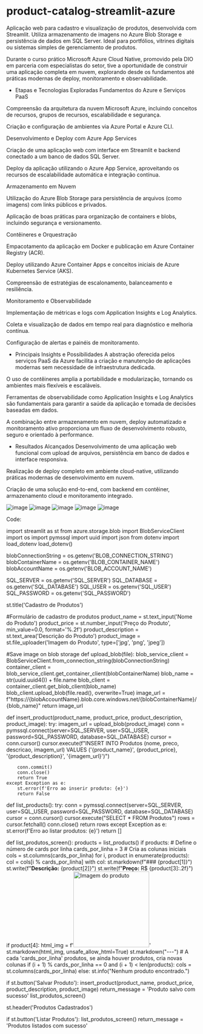 # product-catalog-streamlit-azure
Aplicação web para cadastro e visualização de produtos, desenvolvida com Streamlit. Utiliza armazenamento de imagens no Azure Blob Storage e persistência de dados em SQL Server. Ideal para portfólios, vitrines digitais ou sistemas simples de gerenciamento de produtos.

Durante o curso prático Microsoft Azure Cloud Native, promovido pela DIO em parceria com especialistas do setor, tive a oportunidade de construir uma aplicação completa em nuvem, explorando desde os fundamentos até práticas modernas de deploy, monitoramento e observabilidade.

- Etapas e Tecnologias Exploradas
Fundamentos do Azure e Serviços PaaS

Compreensão da arquitetura da nuvem Microsoft Azure, incluindo conceitos de recursos, grupos de recursos, escalabilidade e segurança.

Criação e configuração de ambientes via Azure Portal e Azure CLI.

Desenvolvimento e Deploy com Azure App Services

Criação de uma aplicação web com interface em Streamlit e backend conectado a um banco de dados SQL Server.

Deploy da aplicação utilizando o Azure App Service, aproveitando os recursos de escalabilidade automática e integração contínua.

Armazenamento em Nuvem

Utilização do Azure Blob Storage para persistência de arquivos (como imagens) com links públicos e privados.

Aplicação de boas práticas para organização de containers e blobs, incluindo segurança e versionamento.

Contêineres e Orquestração

Empacotamento da aplicação em Docker e publicação em Azure Container Registry (ACR).

Deploy utilizando Azure Container Apps e conceitos iniciais de Azure Kubernetes Service (AKS).

Compreensão de estratégias de escalonamento, balanceamento e resiliência.

Monitoramento e Observabilidade

Implementação de métricas e logs com Application Insights e Log Analytics.

Coleta e visualização de dados em tempo real para diagnóstico e melhoria contínua.

Configuração de alertas e painéis de monitoramento.

- Principais Insights e Possibilidades
A abstração oferecida pelos serviços PaaS da Azure facilita a criação e manutenção de aplicações modernas sem necessidade de infraestrutura dedicada.

O uso de contêineres amplia a portabilidade e modularização, tornando os ambientes mais flexíveis e escaláveis.

Ferramentas de observabilidade como Application Insights e Log Analytics são fundamentais para garantir a saúde da aplicação e tomada de decisões baseadas em dados.

A combinação entre armazenamento em nuvem, deploy automatizado e monitoramento ativo proporciona um fluxo de desenvolvimento robusto, seguro e orientado à performance.

- Resultados Alcançados
Desenvolvimento de uma aplicação web funcional com upload de arquivos, persistência em banco de dados e interface responsiva.

Realização de deploy completo em ambiente cloud-native, utilizando práticas modernas de desenvolvimento em nuvem.

Criação de uma solução end-to-end, com backend em contêiner, armazenamento cloud e monitoramento integrado.

![image](https://github.com/user-attachments/assets/2b8cbddb-bf21-4c1b-a538-d48fe6ae2261)
![image](https://github.com/user-attachments/assets/8277413d-cef5-44e4-9699-059067ebad0a)
![image](https://github.com/user-attachments/assets/2f9ef683-a226-451c-b7b7-83fee108aa15)
![image](https://github.com/user-attachments/assets/4001cea0-8e47-4f1d-bf9f-5b721bd662d5)
![image](https://github.com/user-attachments/assets/b08d1a86-2703-438b-ad04-9b47cb8942a5)

Code:

import streamlit as st
from azure.storage.blob import BlobServiceClient
import os
import pymssql
import uuid
import json
from dotenv import load_dotenv
load_dotenv()

blobConnectionString = os.getenv('BLOB_CONNECTION_STRING')
blobContainerName = os.getenv('BLOB_CONTAINER_NAME')
blobAccountName = os.getenv('BLOB_ACCOUNT_NAME')

SQL_SERVER = os.getenv('SQL_SERVER')
SQL_DATABASE = os.getenv('SQL_DATABASE')
SQL_USER = os.getenv('SQL_USER')
SQL_PASSWORD = os.getenv('SQL_PASSWORD')

st.title('Cadastro de Produtos')

#Formulário de cadastro de produtos
product_name = st.text_input('Nome do Produto')
product_price = st.number_input('Preço do Produto', min_value=0.0, format='%.2f')
product_description = st.text_area('Descrição do Produto')
product_image = st.file_uploader('Imagem do Produto', type=['jpg', 'png', 'jpeg'])

#Save image on blob storage
def upload_blob(file):
    blob_service_client = BlobServiceClient.from_connection_string(blobConnectionString)
    container_client = blob_service_client.get_container_client(blobContainerName)
    blob_name = str(uuid.uuid4()) + file.name
    blob_client = container_client.get_blob_client(blob_name)
    blob_client.upload_blob(file.read(), overwrite=True)
    image_url = f"https://{blobAccountName}.blob.core.windows.net/{blobContainerName}/{blob_name}"
    return image_url

def insert_product(product_name, product_price, product_description, product_image):
    try:
        imagem_url = upload_blob(product_image)
        conn = pymssql.connect(server=SQL_SERVER, user=SQL_USER, password=SQL_PASSWORD, database=SQL_DATABASE)
        cursor = conn.cursor()
        cursor.execute(f"INSERT INTO Produtos (nome, preco, descricao, imagem_url) VALUES ('{product_name}', {product_price}, '{product_description}', '{imagem_url}')")

        conn.commit()
        conn.close()
        return True
    except Exception as e:
        st.error(f'Erro ao inserir produto: {e}')
        return False

def list_products():
        try:
             conn = pymssql.connect(server=SQL_SERVER, user=SQL_USER, password=SQL_PASSWORD, database=SQL_DATABASE)
             cursor = conn.cursor()
             cursor.execute("SELECT * FROM Produtos")
             rows = cursor.fetchall()
             conn.close()
             return rows
        except Exception as e:
             st.error(f'Erro ao listar produtos: {e}')
             return []

def list_produtos_screen():
    products = list_products()
    if products:
        # Define o número de cards por linha
        cards_por_linha = 3
        # Cria as colunas iniciais
        cols = st.columns(cards_por_linha)
        for i, product in enumerate(products):
            col = cols[i % cards_por_linha]
            with col:
                st.markdown(f"### {product[1]}")
                st.write(f"**Descrição:** {product[2]}")
                st.write(f"**Preço:** R$ {product[3]:.2f}")
                if product[4]:
                    html_img = f'<img src="{product[4]}" width="200" height="200" alt="Imagem do produto">'
                    st.markdown(html_img, unsafe_allow_html=True)
                st.markdown("---")
            # A cada 'cards_por_linha' produtos, se ainda houver produtos, cria novas colunas
            if (i + 1) % cards_por_linha == 0 and (i + 1) < len(products):
                cols = st.columns(cards_por_linha)
    else:
        st.info("Nenhum produto encontrado.")   

if st.button('Salvar Produto'):
    insert_product(product_name, product_price, product_description, product_image)
    return_message = 'Produto salvo com sucesso'
    list_produtos_screen()

st.header('Produtos Cadastrados')

if st.button('Listar Produtos'):
    list_produtos_screen()
    return_message = 'Produtos listados com sucesso'




